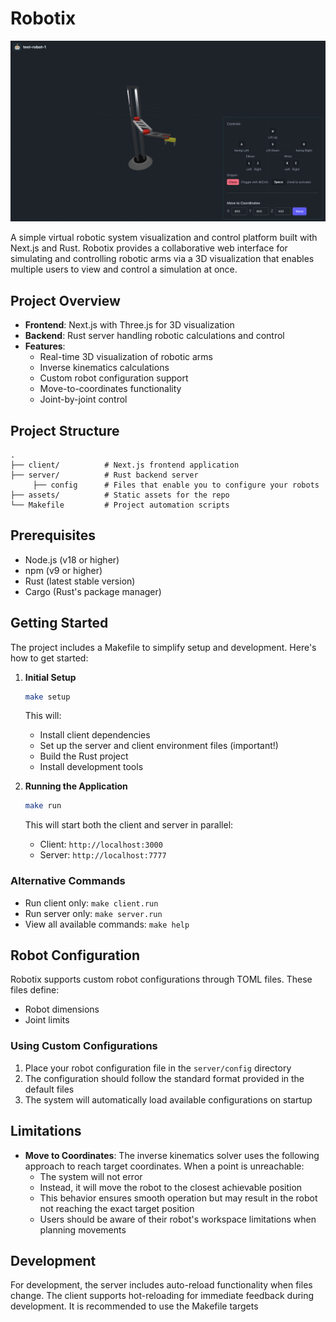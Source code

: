 # Robotix

![Robotix Screenshot](assets/robotix_screenshot.png)

A simple virtual robotic system visualization and control platform built with Next.js and Rust. Robotix provides a collaborative web interface for simulating and controlling robotic arms via a 3D visualization that enables multiple users to view and control a simulation at once.

## Project Overview

- **Frontend**: Next.js with Three.js for 3D visualization
- **Backend**: Rust server handling robotic calculations and control
- **Features**:
  - Real-time 3D visualization of robotic arms
  - Inverse kinematics calculations
  - Custom robot configuration support
  - Move-to-coordinates functionality
  - Joint-by-joint control

## Project Structure

```
.
├── client/          # Next.js frontend application
├── server/          # Rust backend server
     ├── config      # Files that enable you to configure your robots
├── assets/          # Static assets for the repo
└── Makefile         # Project automation scripts
```

## Prerequisites

- Node.js (v18 or higher)
- npm (v9 or higher)
- Rust (latest stable version)
- Cargo (Rust's package manager)

## Getting Started

The project includes a Makefile to simplify setup and development. Here's how to get started:

1. **Initial Setup**
   ```bash
   make setup
   ```
   This will:
   - Install client dependencies
   - Set up the server and client environment files (important!)
   - Build the Rust project
   - Install development tools

2. **Running the Application**
   ```bash
   make run
   ```
   This will start both the client and server in parallel:
   - Client: `http://localhost:3000`
   - Server: `http://localhost:7777`

### Alternative Commands

- Run client only: `make client.run`
- Run server only: `make server.run`
- View all available commands: `make help`

## Robot Configuration

Robotix supports custom robot configurations through TOML files. These files define:
- Robot dimensions
- Joint limits

### Using Custom Configurations

1. Place your robot configuration file in the `server/config` directory
2. The configuration should follow the standard format provided in the default files
3. The system will automatically load available configurations on startup

## Limitations

- **Move to Coordinates**: The inverse kinematics solver uses the following approach to reach target coordinates. When a point is unreachable:
  - The system will not error
  - Instead, it will move the robot to the closest achievable position
  - This behavior ensures smooth operation but may result in the robot not reaching the exact target position
  - Users should be aware of their robot's workspace limitations when planning movements

## Development

For development, the server includes auto-reload functionality when files change. The client supports hot-reloading for immediate feedback during development. It is recommended to use the Makefile targets

